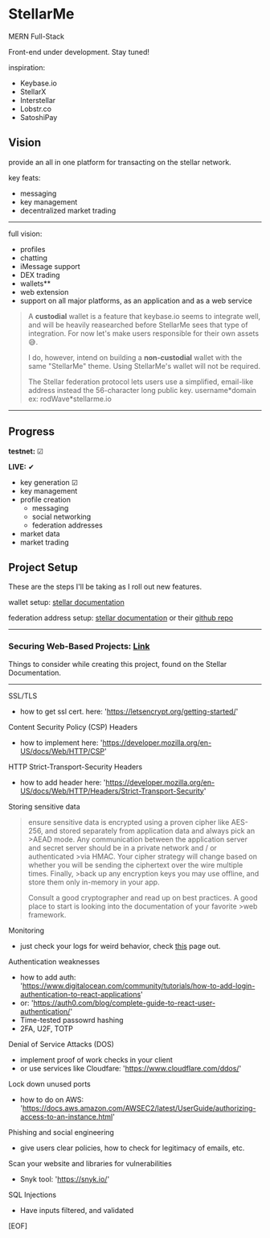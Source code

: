 # StellarMe

MERN Full-Stack

Front-end under development. Stay tuned!

inspiration:

- Keybase.io
- StellarX
- Interstellar
- Lobstr.co
- SatoshiPay

## Vision

provide an all in one platform for transacting on the stellar network.

key feats:

- messaging
- key management
- decentralized market trading

---

full vision:

- profiles
- chatting
- iMessage support
- DEX trading
- wallets**
- web extension
- support on all major platforms, as an application and as a web service

>A **custodial** wallet is a feature that keybase.io seems to integrate well, and will be heavily reasearched before StellarMe sees that type of integration. For now let's make users responsible for their own assets 😅.
>
>I do, however, intend on building a **non-custodial** wallet with the same "StellarMe" theme. Using StellarMe's wallet will not be required.
>
>The Stellar federation protocol lets users use a simplified, email-like address instead the 56-character long public key.  username\*domain   ex:  rodWave\*stellarme.io

---

## Progress

**testnet:** ☑

**LIVE:** ✔

- key generation ☑
- key management
- profile creation
  - messaging
  - social networking
  - federation addresses
- market data
- market trading

## Project Setup

These are the steps I'll be taking as I roll out new features.

wallet setup: [stellar documentation](https://developers.stellar.org/docs/building-apps/project-setup/)

federation address setup: [stellar documentation](https://developers.stellar.org/docs/glossary/federation/)
or their [github repo](https://github.com/stellar/stellar-protocol/blob/master/ecosystem/sep-0002.md)

---

### Securing Web-Based Projects: [Link](https://developers.stellar.org/docs/tutorials/securing-projects/)

Things to consider while creating this project, found on the Stellar Documentation.

---

SSL/TLS

- how to get ssl cert. here: 'https://letsencrypt.org/getting-started/'

Content Security Policy (CSP) Headers

- how to implement here: 'https://developer.mozilla.org/en-US/docs/Web/HTTP/CSP'

HTTP Strict-Transport-Security Headers

- how to add header here: 'https://developer.mozilla.org/en-US/docs/Web/HTTP/Headers/Strict-Transport-Security'

Storing sensitive data

>ensure sensitive data is encrypted using a proven cipher like AES-256, and stored separately from application data and always pick an >AEAD mode. Any communication between the application server and secret server should be in a private network and / or authenticated >via HMAC. Your cipher strategy will change based on whether you will be sending the ciphertext over the wire multiple times. Finally, >back up any encryption keys you may use offline, and store them only in-memory in your app.
>
>Consult a good cryptographer and read up on best practices. A good place to start is looking into the documentation of your favorite >web framework.

Monitoring

- just check your logs for weird behavior, check [this](https://www.tek-tools.com/apm/log-monitoring-best-practices-and-tools) page out.

Authentication weaknesses

- how to add auth: 'https://www.digitalocean.com/community/tutorials/how-to-add-login-authentication-to-react-applications'
- or: 'https://auth0.com/blog/complete-guide-to-react-user-authentication/'
- Time-tested passowrd hashing
- 2FA, U2F, TOTP

Denial of Service Attacks (DOS)

- implement proof of work checks in your client
- or use services like Cloudfare: 'https://www.cloudflare.com/ddos/'

Lock down unused ports

- how to do on AWS: 'https://docs.aws.amazon.com/AWSEC2/latest/UserGuide/authorizing-access-to-an-instance.html'

Phishing and social engineering

- give users clear policies, how to check for legitimacy of emails, etc.

Scan your website and libraries for vulnerabilities

- Snyk tool: 'https://snyk.io/'

SQL Injections

- Have inputs filtered, and validated

[EOF]
